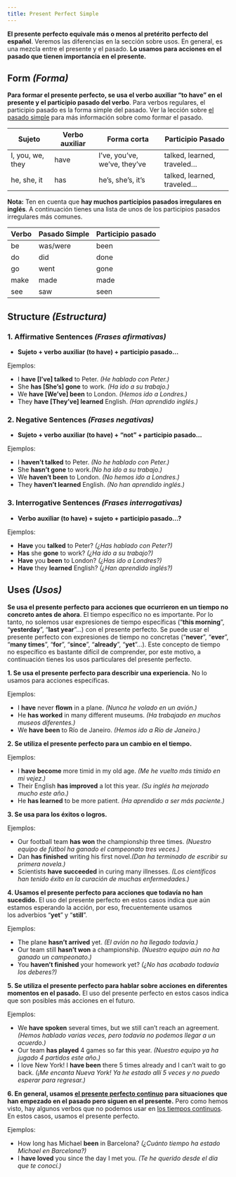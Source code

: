 ```yaml
---
title: Present Perfect Simple
---
```


**El presente perfecto equivale más o menos al pretérito perfecto del español**. Veremos las diferencias en la sección sobre usos. En general, es una mezcla entre el presente y el pasado. **Lo usamos para acciones en el pasado que tienen importancia en el presente.**

## **Form *(Forma)***

**Para formar el presente perfecto, se usa el verbo auxiliar “to have” en el presente y el participio pasado del verbo**. Para verbos regulares, el participio pasado es la forma simple del pasado. Ver la lección sobre [el pasado simple](https://www.curso-ingles.com/link/44) para más información sobre como formar el pasado.

| Sujeto | Verbo auxiliar | Forma corta | Participio Pasado |
| --- | --- | --- | --- |
| I, you, we, they | have | I’ve, you’ve, we’ve, they’ve | talked, learned, traveled… |
| he, she, it | has | he’s, she’s, it’s | talked, learned, traveled… |

**Nota:** Ten en cuenta que **hay muchos participios pasados irregulares en inglés**. A continuación tienes una lista de unos de los participios pasados irregulares más comunes. 

| Verbo | Pasado Simple | Participio pasado |
| --- | --- | --- |
| be | was/were | been |
| do | did | done |
| go  | went | gone |
| make | made | made |
| see | saw | seen |

## **Structure *(Estructura)***

### **1. Affirmative Sentences** *(Frases afirmativas)*

- **Sujeto + verbo auxiliar (to have) + participio pasado…**

Ejemplos:

- I **have [I’ve] talked** to Peter. *(He hablado con Peter.)*
- She **has [She’s] gone** to work. *(Ha ido a su trabajo.)*
- We **have [We’ve] been** to London. *(Hemos ido a Londres.)*
- They **have [They’ve] learned** English. *(Han aprendido inglés.)*

### **2. Negative Sentences** *(Frases negativas)*

- **Sujeto + verbo auxiliar (to have) + “not” + participio pasado…**

Ejemplos:

- I **haven’t talked** to Peter. *(No he hablado con Peter.)*
- She **hasn’t gone** to work.*(No ha ido a su trabajo.)*
- We **haven’t been** to London. *(No hemos ido a Londres.)*
- They **haven’t learned** English. *(No han aprendido inglés.)*

### **3. Interrogative Sentences** *(Frases interrogativas)*

- **Verbo auxiliar (to have) + sujeto + participio pasado…?**

Ejemplos:

- **Have** you **talked** to Peter? *(¿Has hablado con Peter?)*
- **Has** she **gone** to work? *(¿Ha ido a su trabajo?)*
- **Have** you **been** to London? *(¿Has ido a Londres?)*
- **Have** they **learned** English? *(¿Han aprendido inglés?)*

## **Uses *(Usos)***

**Se usa el presente perfecto para acciones que ocurrieron en un tiempo no concreto antes de ahora**. El tiempo específico no es importante. Por lo tanto, no solemos usar expresiones de tiempo específicas (“**this morning**”, “**yesterday**”, “**last year**”…) con el presente perfecto. Se puede usar el presente perfecto con expresiones de tiempo no concretas (“**never**”, “**ever**”, “**many times**”, “**for**”, “**since**”, “**already**”, “**yet**”…). Este concepto de tiempo no específico es bastante difícil de comprender, por este motivo, a continuación tienes los usos particulares del presente perfecto.

**1. Se usa el presente perfecto para describir una experiencia.** No lo usamos para acciones específicas.

Ejemplos:

- I **have** never **flown** in a plane. *(Nunca he volado en un avión.)*
- He **has worked** in many different museums. *(Ha trabajado en muchos museos diferentes.)*
- We **have been** to Río de Janeiro. *(Hemos ido a Río de Janeiro.)*

**2. Se utiliza el presente perfecto para un cambio en el tiempo.**

Ejemplos:

- I **have become** more timid in my old age. *(Me he vuelto más tímido en mi vejez.)*
- Their English **has improved** a lot this year. *(Su inglés ha mejorado mucho este año.)*
- He **has learned** to be more patient. *(Ha aprendido a ser más paciente.)*

**3. Se usa para los éxitos o logros.**

Ejemplos:

- Our football team **has won** the championship three times. *(Nuestro equipo de fútbol ha ganado el campeonato tres veces.)*
- Dan **has finished** writing his first novel.*(Dan ha terminado de escribir su primera novela.)*
- Scientists **have succeeded** in curing many illnesses. *(Los científicos han tenido éxito en la curación de muchas enfermedades.)*

**4. Usamos el presente perfecto para acciones que todavía no han sucedido.** El uso del presente perfecto en estos casos indica que aún estamos esperando la acción, por eso, frecuentemente usamos los adverbios “**yet**” y “**still**”.

Ejemplos:

- The plane **hasn’t arrived** yet. *(El avión no ha llegado todavía.)*
- Our team still **hasn’t won** a championship. *(Nuestro equipo aún no ha ganado un campeonato.)*
- You **haven’t finished** your homework yet? *(¿No has acabado todavía los deberes?)*

**5. Se utiliza el presente perfecto para hablar sobre acciones en diferentes momentos en el pasado.** El uso del presente perfecto en estos casos indica que son posibles más acciones en el futuro.

Ejemplos:

- We **have spoken** several times, but we still can’t reach an agreement. *(Hemos hablado varias veces, pero todavía no podemos llegar a un acuerdo.)*
- Our team **has played** 4 games so far this year. *(Nuestro equipo ya ha jugado 4 partidos este año.)*
- I love New York! I **have been** there 5 times already and I can’t wait to go back. *(¡Me encanta Nueva York! Ya he estado allí 5 veces y no puedo esperar para regresar.)*

**6. En general, usamos [el presente perfecto continuo](https://www.curso-ingles.com/link/49) para situaciones que han empezado en el pasado pero siguen en el presente.** Pero como hemos visto, hay algunos verbos que no podemos usar en [los tiempos continuos](https://www.curso-ingles.com/link/76). En estos casos, usamos el presente perfecto.

Ejemplos:

- How long has Michael **been** in Barcelona? *(¿Cuánto tiempo ha estado Michael en Barcelona?)*
- I **have loved** you since the day I met you. *(Te he querido desde el día que te conocí.)*